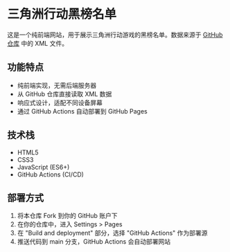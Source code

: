 # 三角洲行动黑榜名单

这是一个纯前端网站，用于展示三角洲行动游戏的黑榜名单。数据来源于 [GitHub仓库](https://github.com/whx61/dfbad) 中的 XML 文件。

## 功能特点

- 纯前端实现，无需后端服务器
- 从 GitHub 仓库直接读取 XML 数据
- 响应式设计，适配不同设备屏幕
- 通过 GitHub Actions 自动部署到 GitHub Pages

## 技术栈

- HTML5
- CSS3
- JavaScript (ES6+)
- GitHub Actions (CI/CD)

## 部署方式

1. 将本仓库 Fork 到你的 GitHub 账户下
2. 在你的仓库中，进入 Settings > Pages
3. 在 "Build and deployment" 部分，选择 "GitHub Actions" 作为部署源
4. 推送代码到 main 分支，GitHub Actions 会自动部署网站
